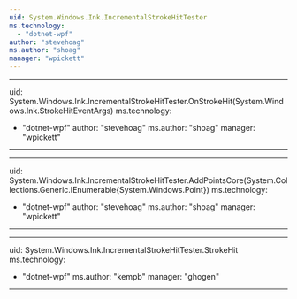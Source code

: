 ```yaml
---
uid: System.Windows.Ink.IncrementalStrokeHitTester
ms.technology: 
  - "dotnet-wpf"
author: "stevehoag"
ms.author: "shoag"
manager: "wpickett"
---
```


---
uid: System.Windows.Ink.IncrementalStrokeHitTester.OnStrokeHit(System.Windows.Ink.StrokeHitEventArgs)
ms.technology: 
  - "dotnet-wpf"
author: "stevehoag"
ms.author: "shoag"
manager: "wpickett"
---

---
uid: System.Windows.Ink.IncrementalStrokeHitTester.AddPointsCore(System.Collections.Generic.IEnumerable{System.Windows.Point})
ms.technology: 
  - "dotnet-wpf"
author: "stevehoag"
ms.author: "shoag"
manager: "wpickett"
---

---
uid: System.Windows.Ink.IncrementalStrokeHitTester.StrokeHit
ms.technology: 
  - "dotnet-wpf"
ms.author: "kempb"
manager: "ghogen"
---
